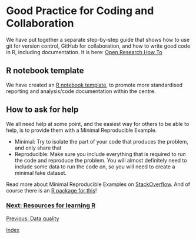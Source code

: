 # Good Practice for Coding and Collaboration

We have put together a separate step-by-step guide that shows how to use git for version control, GitHub for collaboration, and how to write good code in R, including documentation. It is here: [Open Research How To](https://github.com/AbdnCHDS/open-research-how-to/tree/main)

## R notebook template

We have created an [R notebook template](https://github.com/AbdnCHDS/guidebook/blob/master/R/Template_R_Notebook.Rmd), to promote more standardised reporting and analysis/code documentation within the centre. 

## How to ask for help

We all need help at some point, and the easiest way for others to be able to help, is to provide them with a Minimal Reproducible Example. 

- Minimal: Try to isolate the part of your code that produces the problem, and only share that
- Reproducible: Make sure you include everything that is required to run the code and reproduce the problem. You will almost definitely need to include some data to run the code on, so you will need to create a minimal fake dataset.

Read more about Minimal Reproducible Examples on [StackOverflow](https://stackoverflow.com/help/minimal-reproducible-example). And of course there is an [R package for this](https://reprex.tidyverse.org/articles/learn-reprex.html)! 

### [Next: Resources for learning R](learn-R.md)
[Previous: Data quality](data-quality.md)

[Index](index.md)
